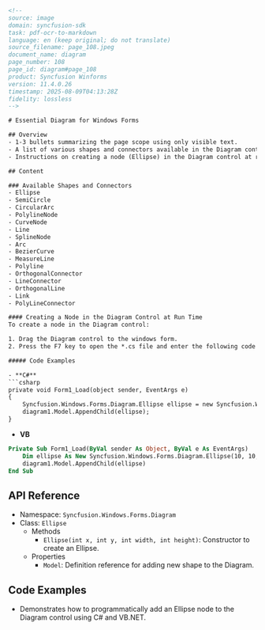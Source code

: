 ```html
<!--
source: image
domain: syncfusion-sdk
task: pdf-ocr-to-markdown
language: en (keep original; do not translate)
source_filename: page_108.jpeg
document_name: diagram
page_number: 108
page_id: diagram#page_108
product: Syncfusion Winforms
version: 11.4.0.26
timestamp: 2025-08-09T04:13:28Z
fidelity: lossless
-->

# Essential Diagram for Windows Forms

## Overview
- 1-3 bullets summarizing the page scope using only visible text.
- A list of various shapes and connectors available in the Diagram control for Windows Forms.
- Instructions on creating a node (Ellipse) in the Diagram control at runtime within a Windows Form.

## Content

### Available Shapes and Connectors
- Ellipse
- SemiCircle
- CircularArc
- PolylineNode
- CurveNode
- Line
- SplineNode
- Arc
- BezierCurve
- MeasureLine
- Polyline
- OrthogonalConnector
- LineConnector
- OrthogonalLine
- Link
- PolyLineConnector

#### Creating a Node in the Diagram Control at Run Time
To create a node in the Diagram control:

1. Drag the Diagram control to the windows form.
2. Press the F7 key to open the *.cs file and enter the following code in the `Page_Load` function.

##### Code Examples

- **C#**
```csharp
private void Form1_Load(object sender, EventArgs e)
{
    Syncfusion.Windows.Forms.Diagram.Ellipse ellipse = new Syncfusion.Windows.Forms.Diagram.Ellipse(10, 10, 110, 70);
    diagram1.Model.AppendChild(ellipse);
}
```

- **VB**
```vb
Private Sub Form1_Load(ByVal sender As Object, ByVal e As EventArgs)
    Dim ellipse As New Syncfusion.Windows.Forms.Diagram.Ellipse(10, 10, 110, 70)
    diagram1.Model.AppendChild(ellipse)
End Sub
```

## API Reference
- Namespace: `Syncfusion.Windows.Forms.Diagram`
- Class: `Ellipse`
  - Methods
    - `Ellipse(int x, int y, int width, int height)`: Constructor to create an Ellipse.
  - Properties
    - `Model`: Definition reference for adding new shape to the Diagram.

## Code Examples
- Demonstrates how to programmatically add an Ellipse node to the Diagram control using C# and VB.NET.

<!-- tags: [syncfusion, winforms, diagram, shapes, connectors, runtime, windows forms] keywords: [essential diagram, ellipse, semi circle, circular arc, polyline node, curve node, line, spline node, arc, bezier curve, measure line, orthogonal connector, line connector, orthogonal line, link, poly line connector, runtime, programmatic creation] -->
```